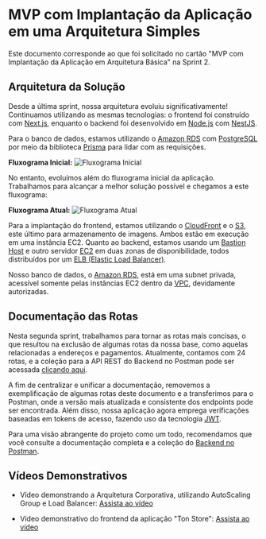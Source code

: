 # MVP com Implantação da Aplicação em uma Arquitetura Simples

Este documento corresponde ao que foi solicitado no cartão "MVP com Implantação da Aplicação em Arquitetura Básica" na Sprint 2.

## Arquitetura da Solução

Desde a última sprint, nossa arquitetura evoluiu significativamente! Continuamos utilizando as mesmas tecnologias: o frontend foi construído com [Next.js](https://nextjs.org/), enquanto o backend foi desenvolvido em [Node.js](https://nodejs.org/) com [NestJS](https://nestjs.com/).

Para o banco de dados, estamos utilizando o [Amazon RDS](https://aws.amazon.com/rds/) com [PostgreSQL](https://www.postgresql.org/) por meio da biblioteca [Prisma](https://www.prisma.io/) para lidar com as requisições.

**Fluxograma Inicial:**
![Fluxograma Inicial](../docs/img/fluxograma_inicial.jpeg)

No entanto, evoluímos além do fluxograma inicial da aplicação. Trabalhamos para alcançar a melhor solução possível e chegamos a este fluxograma:

**Fluxograma Atual:**
![Fluxograma Atual](../docs/arquitetura-aws-sprint3.jpeg)

Para a implantação do frontend, estamos utilizando o [CloudFront](https://aws.amazon.com/pt/cloudfront/) e o [S3](https://aws.amazon.com/s3/), este último para armazenamento de imagens. Ambos estão em execução em uma instância EC2. Quanto ao backend, estamos usando um [Bastion Host](https://aws.amazon.com/pt/solutions/implementations/linux-bastion/) e outro servidor [EC2](https://aws.amazon.com/pt/ec2/) em duas zonas de disponibilidade, todos distribuídos por um [ELB (Elastic Load Balancer)](https://aws.amazon.com/pt/elasticloadbalancing/).

Nosso banco de dados, o [Amazon RDS](https://aws.amazon.com/rds/), está em uma subnet privada, acessível somente pelas instâncias EC2 dentro da [VPC](https://aws.amazon.com/vpc/), devidamente autorizadas.

## Documentação das Rotas

Nesta segunda sprint, trabalhamos para tornar as rotas mais concisas, o que resultou na exclusão de algumas rotas da nossa base, como aquelas relacionadas a endereços e pagamentos. Atualmente, contamos com 24 rotas, e a coleção para a API REST do Backend no Postman pode ser acessada [clicando aqui](https://documenter.getpostman.com/view/20630085/2s9Xy5MW6b).

A fim de centralizar e unificar a documentação, removemos a exemplificação de algumas rotas deste documento e a transferimos para o Postman, onde a versão mais atualizada e consistente dos endpoints pode ser encontrada. Além disso, nossa aplicação agora emprega verificações baseadas em tokens de acesso, fazendo uso da tecnologia [JWT](https://docs.nestjs.com/security/authentication).

Para uma visão abrangente do projeto como um todo, recomendamos que você consulte a documentação completa e a coleção do [Backend no Postman](https://documenter.getpostman.com/view/20630085/2s9Xy5MW6b).

## Vídeos Demonstrativos

- Vídeo demonstrando a Arquitetura Corporativa, utilizando AutoScaling Group e Load Balancer: [Assista ao vídeo](https://youtu.be/dduQcURm91E)
  
- Vídeo demonstrativo do frontend da aplicação "Ton Store": [Assista ao vídeo](https://youtu.be/si8-Aoz2QWQ)
